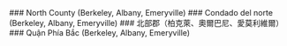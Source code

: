 <style>
.h3{
    margin-top:2rem;
}
</style>
<RenderIf language="en,tl">
### North County (Berkeley, Albany, Emeryville)

</RenderIf>
<RenderIf language="es">
### Condado del norte (Berkeley, Albany, Emeryville)

</RenderIf>
<RenderIf language="zh">
### 北部郡（柏克萊、奧爾巴尼、愛莫利維爾）

</RenderIf>
<RenderIf language="vi">
### Quận Phía Bắc (Berkeley, Albany, Emeryville)

</RenderIf>
